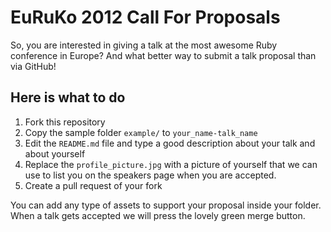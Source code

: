 # EuRuKo 2012 Call For Proposals

So, you are interested in giving a talk at the most awesome Ruby
conference in Europe?
And what better way to submit a talk proposal than via GitHub!

## Here is what to do

1. Fork this repository
2. Copy the sample folder `example/` to `your_name-talk_name`
3. Edit the `README.md` file and type a good description about your talk
   and about yourself
4. Replace the `profile_picture.jpg` with a picture of yourself that we
   can use to list you on the speakers page when you are accepted.
5. Create a pull request of your fork

You can add any type of assets to support your proposal inside your
folder.
When a talk gets accepted we will press the lovely green merge button.

